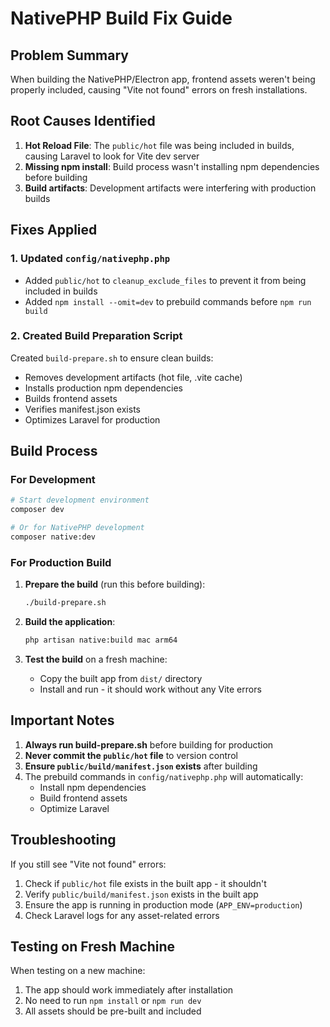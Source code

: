 # NativePHP Build Fix Guide

## Problem Summary
When building the NativePHP/Electron app, frontend assets weren't being properly included, causing "Vite not found" errors on fresh installations.

## Root Causes Identified

1. **Hot Reload File**: The `public/hot` file was being included in builds, causing Laravel to look for Vite dev server
2. **Missing npm install**: Build process wasn't installing npm dependencies before building
3. **Build artifacts**: Development artifacts were interfering with production builds

## Fixes Applied

### 1. Updated `config/nativephp.php`

- Added `public/hot` to `cleanup_exclude_files` to prevent it from being included in builds
- Added `npm install --omit=dev` to prebuild commands before `npm run build`

### 2. Created Build Preparation Script

Created `build-prepare.sh` to ensure clean builds:
- Removes development artifacts (hot file, .vite cache)
- Installs production npm dependencies
- Builds frontend assets
- Verifies manifest.json exists
- Optimizes Laravel for production

## Build Process

### For Development
```bash
# Start development environment
composer dev

# Or for NativePHP development
composer native:dev
```

### For Production Build

1. **Prepare the build** (run this before building):
   ```bash
   ./build-prepare.sh
   ```

2. **Build the application**:
   ```bash
   php artisan native:build mac arm64
   ```

3. **Test the build** on a fresh machine:
   - Copy the built app from `dist/` directory
   - Install and run - it should work without any Vite errors

## Important Notes

1. **Always run build-prepare.sh** before building for production
2. **Never commit the `public/hot` file** to version control
3. **Ensure `public/build/manifest.json` exists** after building
4. The prebuild commands in `config/nativephp.php` will automatically:
   - Install npm dependencies
   - Build frontend assets
   - Optimize Laravel

## Troubleshooting

If you still see "Vite not found" errors:

1. Check if `public/hot` file exists in the built app - it shouldn't
2. Verify `public/build/manifest.json` exists in the built app
3. Ensure the app is running in production mode (`APP_ENV=production`)
4. Check Laravel logs for any asset-related errors

## Testing on Fresh Machine

When testing on a new machine:
1. The app should work immediately after installation
2. No need to run `npm install` or `npm run dev`
3. All assets should be pre-built and included